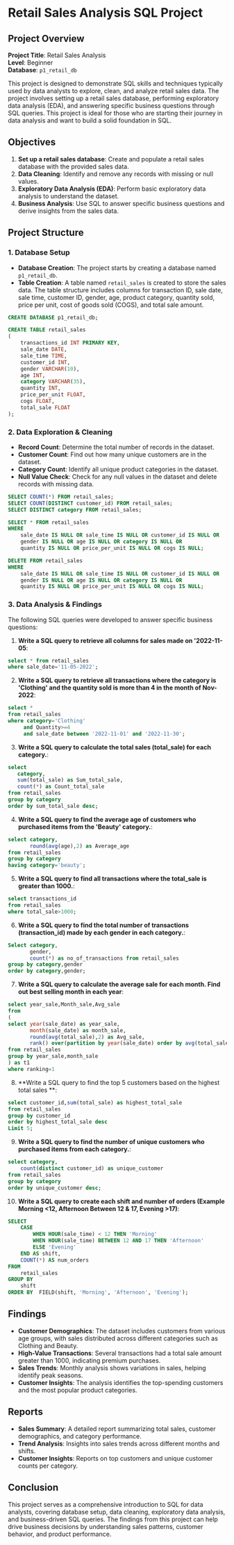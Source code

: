 # Retail Sales Analysis SQL Project

## Project Overview

**Project Title**: Retail Sales Analysis  
**Level**: Beginner  
**Database**: `p1_retail_db`

This project is designed to demonstrate SQL skills and techniques typically used by data analysts to explore, clean, and analyze retail sales data. The project involves setting up a retail sales database, performing exploratory data analysis (EDA), and answering specific business questions through SQL queries. This project is ideal for those who are starting their journey in data analysis and want to build a solid foundation in SQL.

## Objectives

1. **Set up a retail sales database**: Create and populate a retail sales database with the provided sales data.
2. **Data Cleaning**: Identify and remove any records with missing or null values.
3. **Exploratory Data Analysis (EDA)**: Perform basic exploratory data analysis to understand the dataset.
4. **Business Analysis**: Use SQL to answer specific business questions and derive insights from the sales data.

## Project Structure

### 1. Database Setup

- **Database Creation**: The project starts by creating a database named `p1_retail_db`.
- **Table Creation**: A table named `retail_sales` is created to store the sales data. The table structure includes columns for transaction ID, sale date, sale time, customer ID, gender, age, product category, quantity sold, price per unit, cost of goods sold (COGS), and total sale amount.

```sql
CREATE DATABASE p1_retail_db;

CREATE TABLE retail_sales
(
    transactions_id INT PRIMARY KEY,
    sale_date DATE,	
    sale_time TIME,
    customer_id INT,	
    gender VARCHAR(10),
    age INT,
    category VARCHAR(35),
    quantity INT,
    price_per_unit FLOAT,	
    cogs FLOAT,
    total_sale FLOAT
);
```

### 2. Data Exploration & Cleaning

- **Record Count**: Determine the total number of records in the dataset.
- **Customer Count**: Find out how many unique customers are in the dataset.
- **Category Count**: Identify all unique product categories in the dataset.
- **Null Value Check**: Check for any null values in the dataset and delete records with missing data.

```sql
SELECT COUNT(*) FROM retail_sales;
SELECT COUNT(DISTINCT customer_id) FROM retail_sales;
SELECT DISTINCT category FROM retail_sales;

SELECT * FROM retail_sales
WHERE 
    sale_date IS NULL OR sale_time IS NULL OR customer_id IS NULL OR 
    gender IS NULL OR age IS NULL OR category IS NULL OR 
    quantity IS NULL OR price_per_unit IS NULL OR cogs IS NULL;

DELETE FROM retail_sales
WHERE 
    sale_date IS NULL OR sale_time IS NULL OR customer_id IS NULL OR 
    gender IS NULL OR age IS NULL OR category IS NULL OR 
    quantity IS NULL OR price_per_unit IS NULL OR cogs IS NULL;
```

### 3. Data Analysis & Findings

The following SQL queries were developed to answer specific business questions:

1. **Write a SQL query to retrieve all columns for sales made on '2022-11-05**:
```sql
select * from retail_sales
where sale_date='11-05-2022';
```

2. **Write a SQL query to retrieve all transactions where the category is 'Clothing' and the quantity sold is more than 4 in the month of Nov-2022**:
```sql
select *
from retail_sales
where category='Clothing'
     and Quantity>=4
     and sale_date between '2022-11-01' and '2022-11-30';
```

3. **Write a SQL query to calculate the total sales (total_sale) for each category.**:
```sql
select 
   category,
   sum(total_sale) as Sum_total_sale,
   count(*) as Count_total_sale
from retail_sales
group by category
order by sum_total_sale desc;
```

4. **Write a SQL query to find the average age of customers who purchased items from the 'Beauty' category.**:
```sql
select category,
       round(avg(age),2) as Average_age
from retail_sales
group by category
having category='beauty';
```

5. **Write a SQL query to find all transactions where the total_sale is greater than 1000.**:
```sql
select transactions_id
from retail_sales
where total_sale>1000;
```

6. **Write a SQL query to find the total number of transactions (transaction_id) made by each gender in each category.**:
```sql
Select category,
	   gender,
       count(*) as no_of_transactions from retail_sales
group by category,gender
order by category,gender;
```

7. **Write a SQL query to calculate the average sale for each month. Find out best selling month in each year**:
```sql
select year_sale,Month_sale,Avg_sale
from
(
select year(sale_date) as year_sale,
       month(sale_date) as month_sale,
       round(avg(total_sale),2) as Avg_sale,
       rank() over(partition by year(sale_date) order by avg(total_sale) desc) as ranking
from retail_sales
group by year_sale,month_sale
) as t1
where ranking=1
```

8. **Write a SQL query to find the top 5 customers based on the highest total sales **:
```sql
select customer_id,sum(total_sale) as highest_total_sale
from retail_sales
group by customer_id
order by highest_total_sale desc
Limit 5;
```

9. **Write a SQL query to find the number of unique customers who purchased items from each category.**:
```sql
select category,
	count(distinct customer_id) as unique_customer
from retail_sales
group by category
order by unique_customer desc;
```

10. **Write a SQL query to create each shift and number of orders (Example Morning <12, Afternoon Between 12 & 17, Evening >17)**:
```sql
SELECT 
    CASE
        WHEN HOUR(sale_time) < 12 THEN 'Morning'
        WHEN HOUR(sale_time) BETWEEN 12 AND 17 THEN 'Afternoon'
        ELSE 'Evening'
    END AS shift,
    COUNT(*) AS num_orders
FROM 
    retail_sales
GROUP BY 
    shift
ORDER BY  FIELD(shift, 'Morning', 'Afternoon', 'Evening');
```

## Findings

- **Customer Demographics**: The dataset includes customers from various age groups, with sales distributed across different categories such as Clothing and Beauty.
- **High-Value Transactions**: Several transactions had a total sale amount greater than 1000, indicating premium purchases.
- **Sales Trends**: Monthly analysis shows variations in sales, helping identify peak seasons.
- **Customer Insights**: The analysis identifies the top-spending customers and the most popular product categories.

## Reports

- **Sales Summary**: A detailed report summarizing total sales, customer demographics, and category performance.
- **Trend Analysis**: Insights into sales trends across different months and shifts.
- **Customer Insights**: Reports on top customers and unique customer counts per category.

## Conclusion

This project serves as a comprehensive introduction to SQL for data analysts, covering database setup, data cleaning, exploratory data analysis, and business-driven SQL queries. The findings from this project can help drive business decisions by understanding sales patterns, customer behavior, and product performance.


